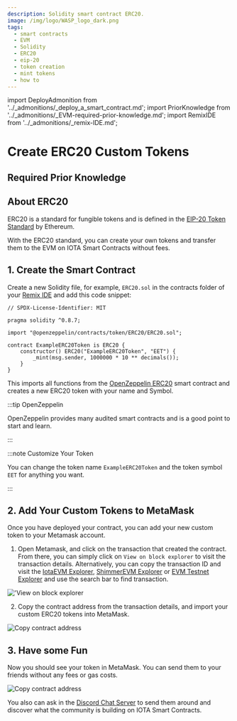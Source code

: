 ```yaml
---
description: Solidity smart contract ERC20.
image: /img/logo/WASP_logo_dark.png
tags:
  - smart contracts
  - EVM
  - Solidity
  - ERC20
  - eip-20
  - token creation
  - mint tokens
  - how to
---
```


import DeployAdmonition from '../_admonitions/_deploy_a_smart_contract.md';
import PriorKnowledge from '../_admonitions/_EVM-required-prior-knowledge.md';
import RemixIDE from '../_admonitions/_remix-IDE.md';

# Create ERC20 Custom Tokens

## Required Prior Knowledge

<PriorKnowledge />

## About ERC20

ERC20 is a standard for fungible tokens and is defined in
the [EIP-20 Token Standard](https://eips.ethereum.org/EIPS/eip-20) by Ethereum.

With the ERC20 standard, you can create your own tokens and transfer them to the EVM on IOTA Smart Contracts without
fees.

<RemixIDE />

## 1. Create the Smart Contract

Create a new Solidity file, for example, `ERC20.sol` in the contracts folder of
your [Remix IDE](https://remix.ethereum.org/) and add this code snippet:

```solidity
// SPDX-License-Identifier: MIT

pragma solidity ^0.8.7;

import "@openzeppelin/contracts/token/ERC20/ERC20.sol";

contract ExampleERC20Token is ERC20 {
    constructor() ERC20("ExampleERC20Token", "EET") {
        _mint(msg.sender, 1000000 * 10 ** decimals());
    }
}
```

This imports all functions from the [OpenZeppelin ERC20](https://docs.openzeppelin.com/contracts/4.x/erc20) smart
contract and creates a new ERC20 token with your name and Symbol.

:::tip OpenZeppelin

OpenZeppelin provides many audited smart contracts and is a good point to start and learn.

:::

:::note Customize Your Token

You can change the token name `ExampleERC20Token` and the token symbol `EET` for anything you want.

:::

<DeployAdmonition/>

## 2. Add Your Custom Tokens to MetaMask

Once you have deployed your contract, you can add your new custom token to your Metamask account.

1. Open Metamask, and click on the transaction that created the contract. From there, you can simply click
   on `View on block explorer` to visit the transaction details. Alternatively, you can copy the transaction ID and
   visit the [IotaEVM Explorer](https://iota-evm.blockscout.com/),
   [ShimmerEVM Explorer](https://explorer.evm.testnet.shimmer.network/)
   or  [EVM Testnet Explorer](https://explorer.evm.testnet.shimmer.network/) and use the search bar to find transaction.

!['View on block explorer](/img/evm/how-tos/ERC20/metamask-get-transaction-or-go-to-block-explorer.png)

2. Copy the contract address from the transaction details, and import your custom ERC20 tokens into MetaMask.

![Copy contract address](/img/evm/how-tos/ERC20/metamask-import-tokens.png)

## 3. Have some Fun

Now you should see your token in MetaMask. You can send them to your friends without any fees or gas costs.

![Copy contract address](/img/evm/how-tos/ERC20/metamask-erc20-balance.png)

You also can ask in the [Discord Chat Server](https://discord.iota.org) to send them around and discover what the
community is building on IOTA Smart Contracts.

